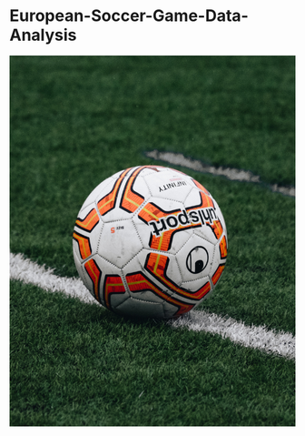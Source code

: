 # European-Soccer-Game-Data-Analysis
![](https://github.com/akankshabakshi/European-Soccer-Game-Data-Analysis/blob/master/ball.jpg)
